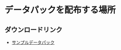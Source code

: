 # データパックを配布する場所

## ダウンロードリンク
- [サンプルデータパック](https://github.com/kelp-of-truth/datapcks/blob/main/downloads/sample_datapack.zip?raw=true)
